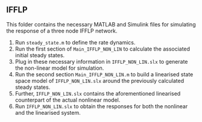 ## IFFLP

This folder contains the necessary MATLAB and Simulink files for simulating the response of a three node IFFLP network.

1. Run `steady_state.m` to define the rate dynamics.
2. Run the first section of `Main_IFFLP_NON_LIN` to calculate the associated initial steady states.
3. Plug in these necessary information in `IFFLP_NON_LIN.slx` to generate the non-linear model for simulation.
4. Run the second section `Main_IFFLP_NON_LIN.m` to build a linearised state space model of `IFFLP_NON_LIN.slx` around the previously calculated steady states.
5. Further, `IFFLP_NON_LIN.slx` contains the aforementioned linearised counterpart of the actual nonlinear model.
6. Run `IFFLP_NON_LIN.slx` to obtain the responses for both the nonlinear and the linearised system.    